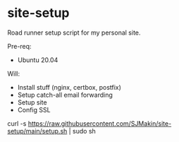 # site-setup
Road runner setup script for my personal site. 

Pre-req:
* Ubuntu 20.04

Will:
* Install stuff (nginx, certbox, postfix)
* Setup catch-all email forwarding
* Setup site
* Config SSL

curl -s https://raw.githubusercontent.com/SJMakin/site-setup/main/setup.sh | sudo sh
